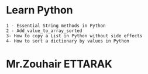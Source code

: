 #   Learn Python 

    1 - Essential String methods in Python
    2 - Add_value_to_array_sorted
    3- How to copy a List in Python without side effects
    4- How to sort a dictionary by values in Python


# Mr.Zouhair ETTARAK


